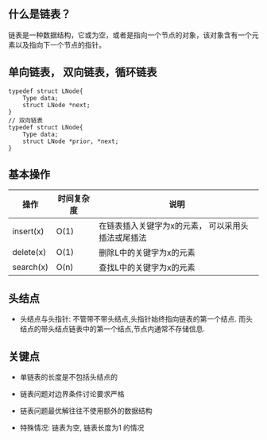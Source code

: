 ## 什么是链表？
链表是一种数据结构，它或为空，或者是指向一个节点的对象，该对象含有一个元素以及指向下一个节点的指针。

## 单向链表， 双向链表，循环链表

```
typedef struct LNode{
    Type data;
    struct LNode *next;
}
// 双向链表
typedef struct LNode{
    Type data;
    struct LNode *prior, *next;
}
```

## 基本操作

操作 | 时间复杂度 | 说明
--- | --- | ---
insert(x) | O(1) | 在链表插入关键字为x的元素， 可以采用头插法或尾插法
delete(x) | O(1) | 删除L中的关键字为x的元素
search(x) | O(n) | 查找L中的关键字为x的元素


## 头结点

- 头结点与头指针: 不管带不带头结点,头指针始终指向链表的第一个结点. 而头结点的带头结点链表中的第一个结点,节点内通常不存储信息.


## 关键点

- 单链表的长度是不包括头结点的
- 链表问题对边界条件讨论要求严格
- 链表问题最优解往往不使用额外的数据结构

- 特殊情况: 链表为空, 链表长度为1 的情况





